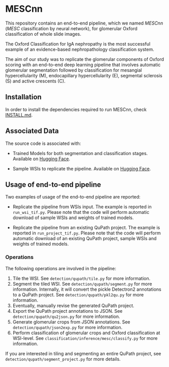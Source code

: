 # MESCnn
This repository contains an end-to-end pipeline, which we named *MESCnn* 
(*MESC* classification by *n*eural *n*etwork), for glomerular Oxford classification of 
whole slide images.

The Oxford Classification for IgA nephropathy is the most successful example of an
evidence-based nephropathology classification system. 

The aim of our study was to replicate the glomerular components of Oxford scoring with an end-to-end 
deep learning pipeline that involves automatic glomerular segmentation
followed by classification for mesangial hypercellularity (M), 
endocapillary hypercellularity (E), segmental sclerosis (S) and active crescents (C).

## Installation
In order to install the dependencies required to run MESCnn, check [INSTALL.md](INSTALL.md).

## Associated Data
The source code is associated with:
- Trained Models for both segmentation and classification stages. 
Available on [Hugging Face](https://huggingface.co/MESCnn/MESCnn).

- Sample WSIs to replicate the pipeline.
Available on [Hugging Face](https://huggingface.co/datasets/MESCnn/MESCnn-Sample-Data).

## Usage of end-to-end pipeline
Two examples of usage of the end-to-end pipeline are reported:
- Replicate the pipeline from WSIs input. The example is reported in `run_wsi_tif.py`.
Please note that the code will perform automatic download of sample WSIs and weights of trained models.

- Replicate the pipeline from an existing QuPath project. The example is reported in `run_project_tif.py`.
Please note that the code will perform automatic download of an existing QuPath project,
sample WSIs and weights of trained models.

### Operations
The following operations are involved in the pipeline:

1) Tile the WSI. See `detection/qupath/tile.py` for more information.
2) Segment the tiled WSI. See `detection/qupath/segment.py` for more information.
Internally, it will convert the pickle Detectron2 annotations
to a QuPath project. See `detection/qupath/pkl2qu.py` for more information.
3) Eventually, manually revise the generated QuPath project.
4) Export the QuPath project annotations to JSON.
See `detection/qupath/qu2json.py` for more information.
5) Generate glomerular crops from JSON annotations.
See `detection/qupath/json2exp.py` for more information.
6) Perform classification of glomerular crops and 
Oxford classification at WSI-level. 
See `classification/inference/mesc/classify.py` for more information.

If you are interested in tiling and segmenting an entire QuPath project,
see `detection/qupath/segment_project.py` for more details.
